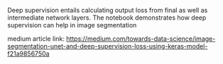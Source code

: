 Deep supervision entails calculating output loss from final as well as intermediate network layers. The notebook demonstrates how deep supervision can help in image segmentation

medium article link: https://medium.com/towards-data-science/image-segmentation-unet-and-deep-supervision-loss-using-keras-model-f21a9856750a
